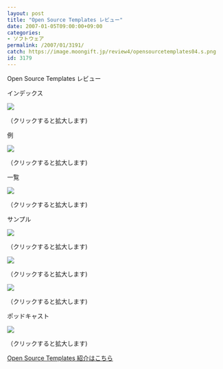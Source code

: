 ```yaml
---
layout: post
title: "Open Source Templates レビュー"
date: 2007-01-05T09:00:00+09:00
categories:
- ソフトウェア
permalink: /2007/01/3191/
catch: https://image.moongift.jp/review4/opensourcetemplates04.s.png
id: 3179
---
```

Open Source Templates レビュー  
<!--more-->

インデックス

  

[![](https://image.moongift.jp/review4/opensourcetemplates01.s.png)](https://image.moongift.jp/review4/opensourcetemplates01.png)  
  
（クリックすると拡大します)

  

例

  

[![](https://image.moongift.jp/review4/opensourcetemplates02.s.png)](https://image.moongift.jp/review4/opensourcetemplates02.png)  
  
（クリックすると拡大します)

  

一覧

  

[![](https://image.moongift.jp/review4/opensourcetemplates03.s.png)](https://image.moongift.jp/review4/opensourcetemplates03.png)  
  
（クリックすると拡大します)

  

サンプル

  

[![](https://image.moongift.jp/review4/opensourcetemplates04.s.png)](https://image.moongift.jp/review4/opensourcetemplates04.png)  
  
（クリックすると拡大します)

  

[![](https://image.moongift.jp/review4/opensourcetemplates05.s.png)](https://image.moongift.jp/review4/opensourcetemplates05.png)  
  
（クリックすると拡大します)

  

[![](https://image.moongift.jp/review4/opensourcetemplates06.s.png)](https://image.moongift.jp/review4/opensourcetemplates06.png)  
  
（クリックすると拡大します)

  

ポッドキャスト

  

[![](https://image.moongift.jp/review4/opensourcetemplates07.s.png)](https://image.moongift.jp/review4/opensourcetemplates07.png)  
  
（クリックすると拡大します)

  

[Open Source Templates 紹介はこちら](http://oss.moongift.jp/intro/i-3185.html)

